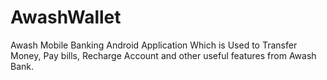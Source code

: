 # AwashWallet
Awash Mobile Banking Android Application Which is 
Used to Transfer Money, Pay bills, Recharge Account
and other useful features from Awash Bank.
